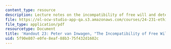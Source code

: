 ```yaml
---
content_type: resource
description: Lecture notes on the incompatibility of free will and determinism.
file: https://ol-ocw-studio-app-qa.s3.amazonaws.com/courses/24-231-ethics-fall-2009/5f90e807e0fe8eaf88b375f432d1602c_MIT24_231F09_lec24.pdf
file_type: application/pdf
resourcetype: Document
title: 'Handout 23: Peter van Inwagen, "The Incompatibility of Free Will and Determinism"'
uid: 5f90e807-e0fe-8eaf-88b3-75f432d1602c
---
```

